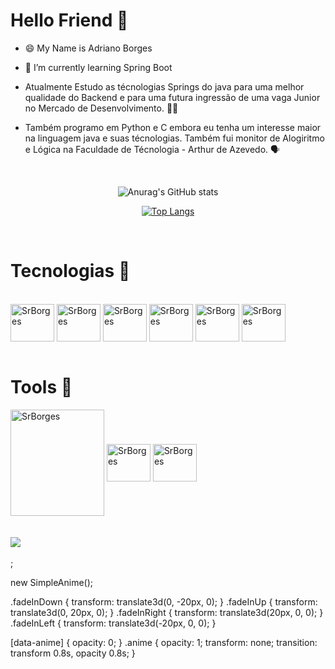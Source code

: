 # Hello Friend 👋

- 😄 My Name is Adriano Borges

- 🌱 I’m currently learning Spring Boot



* Atualmente Estudo as técnologias Springs do java para uma melhor qualidade do Backend e para uma futura ingressão de uma vaga Junior 
no Mercado de Desenvolvimento. :technologist:	

* Também programo em Python e C embora eu tenha um interesse maior na linguagem java e suas técnologias. Também fui monitor de 
Alogiritmo e Lógica na Faculdade de Técnologia - Arthur de Azevedo. :speaking_head:


<br><div align="center">
  
  ![Anurag's GitHub stats](https://github-readme-stats.vercel.app/api?username=SrBorges&show_icons=true&theme=vision-friendly-dark)
  
  
  [![Top Langs](https://github-readme-stats.vercel.app/api/top-langs/?username=SrBorges&layout=compact)](https://github.com/anuraghazra/github-readme-stats)
  
 

  </div><br>

# Tecnologias  :calling:

<div>
  <div style="display: inline_block"><br>

<img align="center" alt="SrBorges" height="60" width="70" src="https://cdn.jsdelivr.net/gh/devicons/devicon/icons/c/c-original.svg" />
<img align="center" alt="SrBorges" height="60" width="70" src="https://cdn.jsdelivr.net/gh/devicons/devicon/icons/python/python-original.svg" />
<img align="center" alt="SrBorges" height="60" width="70" src="https://cdn.jsdelivr.net/gh/devicons/devicon/icons/java/java-original.svg" />
<img align="center" alt="SrBorges" height="60" width="70" src="https://cdn.jsdelivr.net/gh/devicons/devicon/icons/spring/spring-original.svg" />
<img align="center" alt="SrBorges" height="60" width="70" src="https://cdn.jsdelivr.net/gh/devicons/devicon/icons/mysql/mysql-original.svg" />
<img align="center" alt="SrBorges" height="60" width="70" src="https://cdn.jsdelivr.net/gh/devicons/devicon/icons/mongodb/mongodb-original.svg" />


</div><br>
  
  # Tools :paperclip:	
  
  <div>
    <img align="center" alt="SrBorges" height="170" width="150" src="https://cdn.jsdelivr.net/gh/devicons/devicon/icons/intellij/intellij-original-wordmark.svg" />
    
  <img align="center" alt="SrBorges" height="60" width="70" src="https://cdn.jsdelivr.net/gh/devicons/devicon/icons/pycharm/pycharm-original.svg" />
    
  <img align="center" alt="SrBorges" height="60" width="70" src="https://cdn.jsdelivr.net/gh/devicons/devicon/icons/linux/linux-original.svg" />

    
  </div><br><br>


<div>
 <a href="https://www.linkedin.com/in/adriano-borges-633165222/" target="_blank"><img src="https://img.shields.io/badge/-LinkedIn-%230077B5?style=for-the-badge&logo=linkedin&logoColor=white" target="_blank"></a>   
</div><br>
  
<script src="./js/plugins/simple-anime.js"></script>;

new SimpleAnime();

.fadeInDown {
  transform: translate3d(0, -20px, 0);
}
.fadeInUp {
  transform: translate3d(0, 20px, 0);
}
.fadeInRight {
  transform: translate3d(20px, 0, 0);
}
.fadeInLeft {
  transform: translate3d(-20px, 0, 0);
}

[data-anime] {
  opacity: 0;
}
.anime {
  opacity: 1;
  transform: none;
  transition: transform 0.8s, opacity 0.8s;
}

